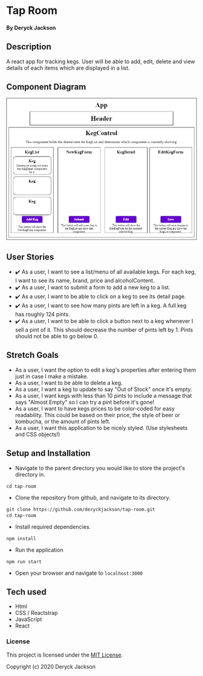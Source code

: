 # Tap Room

#### By Deryck Jackson

## Description

A react app for tracking kegs.
User will be able to add, edit, delete and view details of each items which are displayed in a list.

## Component Diagram

![Component Diagram](component-diagram.png)

## User Stories

* :heavy_check_mark: As a user, I want to see a list/menu of all available kegs. For each keg, I want to see its name, brand, price and alcoholContent.
* :heavy_check_mark: As a user, I want to submit a form to add a new keg to a list.
* :heavy_check_mark: As a user, I want to be able to click on a keg to see its detail page.
* :heavy_check_mark: As a user, I want to see how many pints are left in a keg. A full keg has roughly 124 pints.
* :heavy_check_mark: As a user, I want to be able to click a button next to a keg whenever I sell a pint of it. This should decrease the number of pints left by 1. Pints should not be able to go below 0.

## Stretch Goals

* As a user, I want the option to edit a keg's properties after entering them just in case I make a mistake.
* As a user, I want to be able to delete a keg.
* As a user, I want a keg to update to say "Out of Stock" once it's empty.
* As a user, I want kegs with less than 10 pints to include a message that says "Almost Empty" so I can try a pint before it's gone!
* As a user, I want to have kegs prices to be color-coded for easy readability. This could be based on their price, the style of beer or kombucha, or the amount of pints left.
* As a user, I want this application to be nicely styled. (Use stylesheets and CSS objects!)

## Setup and Installation
* Navigate to the parent directory you would like to store the project's directory in.
```
cd tap-room
```
* Clone the repository from github, and navigate to its directory.
```
git clone https://github.com/deryckjackson/tap-room.git
cd tap-room
```
* Install required dependencies.
```
npm install
```
* Run the application
```
npm run start
```
* Open your browser and navigate to `localhost:3000`

## Tech used

* Html
* CSS / Reactstrap
* JavaScript
* React

### License

This project is licensed under the [MIT License](https://opensource.org/licenses/MIT).

Copyright (c) 2020 Deryck Jackson
